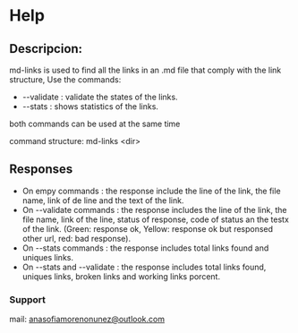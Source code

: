 # Help

## Descripcion:
md-links is used to find all the links in an .md file that comply with the link structure, Use the commands:

* --validate : validate the states of the links.
* --stats :  shows statistics of the links.

both commands can be used at the same time

command structure: md-links \<dir\> <command> <command>

## Responses
* On empy commands : the response include the line of the link, the file name, link of de line and the text of the link.
* On --validate commands : the response includes the line of the link, the file name, link of the line, status of response, code of status an the testx of the link.
(Green: response ok, Yellow: response ok but responsed other url, red: bad response).
* On --stats commands :  the response includes total links found and uniques links.
* On --stats and --validate : the response includes total links found, uniques links, broken links and working links porcent.

### Support
mail: anasofiamorenonunez@outlook.com